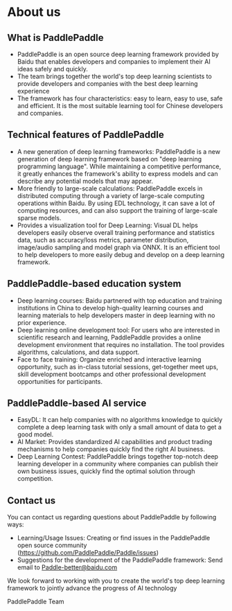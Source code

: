 # About us

## What is PaddlePaddle
 
 - PaddlePaddle is an open source deep learning framework provided by Baidu that enables developers and companies to implement their AI ideas safely and quickly.
 - The team brings together the world's top deep learning scientists to provide developers and companies with the best deep learning experience
 - The framework has four characteristics: easy to learn, easy to use, safe and efficient. It is the most suitable learning tool for Chinese developers and companies.

## Technical features of PaddlePaddle

 - A new generation of deep learning frameworks: PaddlePaddle is a new generation of deep learning framework based on "deep learning programming language". While maintaining a competitive performance, it greatly enhances the framework's ability to express models and can describe any potential models that may appear.
 - More friendly to large-scale calculations: PaddlePaddle excels in distributed computing through a variety of large-scale computing operations within Baidu. By using EDL technology, it can save a lot of computing resources, and can also support the training of large-scale sparse models.
 - Provides a visualization tool for Deep Learning: Visual DL helps developers easily observe overall training performance and statistics data, such as accuracy/loss metrics, parameter distribution, image/audio sampling and model graph via ONNX. It is an efficient tool to help developers to more easily debug and develop on a deep learning framework.


## PaddlePaddle-based education system

 - Deep learning courses: Baidu partnered with top education and training institutions in China to develop high-quality learning courses and learning materials to help developers master in deep learning with no prior experience.
 - Deep learning online development tool: For users who are interested in scientific research and learning, PaddlePaddle provides a online development environment that requires no installation. The tool provides algorithms, calculations, and data support.
 - Face to face training: Organize enriched and interactive learning opportunity, such as in-class tutorial sessions, get-together meet ups, skill development bootcamps and other professional development opportunities for participants.

## PaddlePaddle-based AI service

 - EasyDL: It can help companies with no algorithms knowledge to quickly complete a deep learning task with only a small amount of data to get a good model.
 - AI Market: Provides standardized AI capabilities and product trading mechanisms to help companies quickly find the right AI business.
 - Deep Learning Contest: PaddlePaddle brings together top-notch deep learning developer in a community where companies can publish their own business issues, quickly find the optimal solution through competition.

## Contact us

You can contact us regarding questions about PaddlePaddle by following ways:

 - Learning/Usage Issues: Creating or find issues in the PaddlePaddle open source community (https://github.com/PaddlePaddle/Paddle/issues) 
 - Suggestions for the development of the PaddlePaddle framework: Send email to Paddle-better@baidu.com
 
We look forward to working with you to create the world's top deep learning framework to jointly advance the progress of AI technology

PaddlePaddle Team